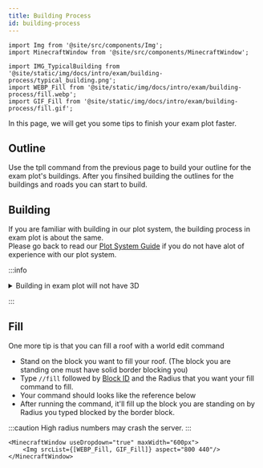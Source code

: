 ```yaml
---
title: Building Process
id: building-process
---
```

```mdx-code-block
import Img from '@site/src/components/Img';
import MinecraftWindow from '@site/src/components/MinecraftWindow';

import IMG_TypicalBuilding from '@site/static/img/docs/intro/exam/building-process/typical_building.png';
import WEBP_Fill from '@site/static/img/docs/intro/exam/building-process/fill.webp';
import GIF_Fill from '@site/static/img/docs/intro/exam/building-process/fill.gif';
```
In this page, we will get you some tips to finish your exam plot faster.

## Outline
Use the tpll command from the previous page to build your outline for the exam plot's buildings.
After you finsihed  building the outlines for the buildings and roads you can start to build.


## Building
If you are familiar with building in our plot system, the building process in exam plot is about the same.<br/>
Please go back to read our [Plot System Guide](../../getting-started/building-first-build/plot-system/finishing-plot) if you do not have alot of experience with our plot system.

:::info

<details>
<summary>
    Building in exam plot will not have 3D
</summary>

In ASEAN, there are only 2 - 3 cities that have full 3D scanned buildings examples of these cities are `Malaysia, Klang` and `Philippine, Davao city`.<br/>
Since the exam plot does not have 3D Buildings to use as reference you'll have to estimate the building height, 
length etc with only satellite and street view image.

Keep in mind that you can use street view to estimate the building height this can be done by comparing humans/cars to the building.
In most cases a floor of a building is usually 3 blocks high (3 Meters).
```mdx-code-block
<Img src={IMG_TypicalBuilding} maxWidth="600px" aspect="1920 1039" className="item shadow--md" style={{borderRadius:"6px"}} alt="Typical Building in Exam Plot" />
```

</details>

:::

## Fill
One more tip is that you can fill a roof with a world edit command
* Stand on the block you want to fill your roof. (The block you are standing one must have solid border blocking you)
* Type `//fill` followed by [Block ID](./making-outline#block-id) and the Radius that you want your fill command to fill.
* Your command should looks like the reference below
* After running the command, it'll fill up the block you are standing on by Radius you typed blocked by the border block.

:::caution
High radius numbers may crash the server.
:::
```mdx-code-block
<MinecraftWindow useDropdown="true" maxWidth="600px">
    <Img srcList={[WEBP_Fill, GIF_Fill]} aspect="800 440"/>
</MinecraftWindow>
```
